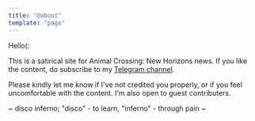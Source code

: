 ```yaml
---
title: "@about"
template: "page"
---
```


Hello(:

This is a satirical site for Animal Crossing: New Horizons news. If you like the content, do subscribe to my [Telegram channel](https://t.me/the5amcrook).

Please kindly let me know if I've not credited you properly, or if you feel uncomfortable with the content. I'm also open to guest contributers.

~ disco inferno; "disco" - to learn, "inferno" - through pain ~


